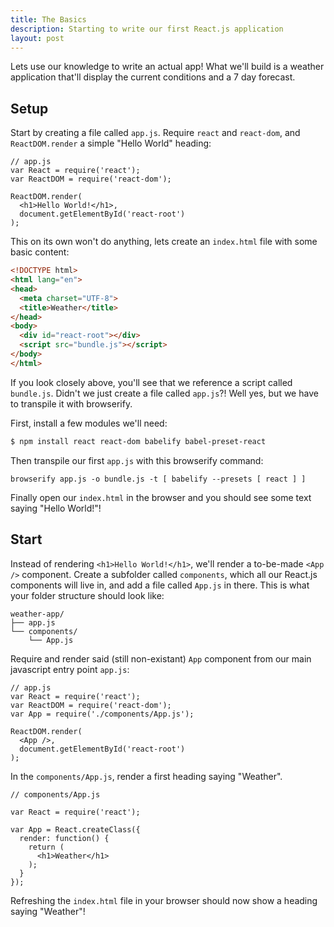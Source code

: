 ```yaml
---
title: The Basics
description: Starting to write our first React.js application
layout: post
---
```


Lets use our knowledge to write an actual app! What we'll build is a weather application that'll display the current conditions and a 7 day forecast.

## Setup

Start by creating a file called `app.js`. Require `react` and `react-dom`, and `ReactDOM.render` a simple "Hello World" heading:

```JS
// app.js
var React = require('react');
var ReactDOM = require('react-dom');

ReactDOM.render(
  <h1>Hello World!</h1>,
  document.getElementById('react-root')
);
```

This on its own won't do anything, lets create an `index.html` file with some basic content:

```HTML
<!DOCTYPE html>
<html lang="en">
<head>
  <meta charset="UTF-8">
  <title>Weather</title>
</head>
<body>
  <div id="react-root"></div>
  <script src="bundle.js"></script>
</body>
</html>
```

If you look closely above, you'll see that we reference a script called `bundle.js`. Didn't we just create a file called `app.js`?! Well yes, but we have to transpile it with browserify.

First, install a few modules we'll need:

```sh
$ npm install react react-dom babelify babel-preset-react
```

Then transpile our first `app.js` with this browserify command:

```
browserify app.js -o bundle.js -t [ babelify --presets [ react ] ]
```

Finally open our `index.html` in the browser and you should see some text saying "Hello World!"!

## Start

Instead of rendering `<h1>Hello World!</h1>`, we'll render a to-be-made `<App />` component. Create a subfolder called `components`, which all our React.js components will live in, and add a file called `App.js` in there. This is what your folder structure should look like:

```
weather-app/
├── app.js
└── components/
    └── App.js
```

Require and render said (still non-existant) `App` component from our main javascript entry point `app.js`:

```JS
// app.js
var React = require('react');
var ReactDOM = require('react-dom');
var App = require('./components/App.js');

ReactDOM.render(
  <App />,
  document.getElementById('react-root')
);
```

In the `components/App.js`, render a first heading saying "Weather".

```JS
// components/App.js

var React = require('react');

var App = React.createClass({
  render: function() {
    return (
      <h1>Weather</h1>
    );
  }
});
```

Refreshing the `index.html` file in your browser should now show a heading saying "Weather"!
